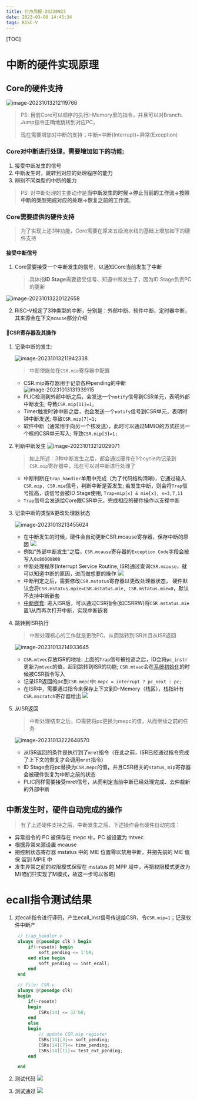 ```yaml
---
title: 付杰周报-20230923
date: 2023-03-08 14:45:34
tags: RISC-V
---
```


[TOC]

# 中断的硬件实现原理

## Core的硬件支持

![image-20231013212119766](https://s2.loli.net/2023/10/13/O3tbTVYWXhvn1dy.png)

> PS: 目前Core可以顺序的执行I-Memory里的指令，并且可以对Branch、Jump指令正确地跳转到对应PC，
>
> 现在需要增加对中断的支持；中断=中断(Interrupt)+异常(Exception)

### Core对中断进行处理，需要增加如下的功能:

1. 接受中断发生的信号
2. 中断发生时，跳转到对应的处理程序的能力
3. 辨别不同类型的中断的能力

> PS: 对中断处理的主要动作是**当中断发生的时候->停止当前的工作流->按照中断的类型完成对应的处理->恢复之前的工作流**。

### Core需要提供的硬件支持

> 为了实现上述3种功能，Core需要在原来五级流水线的基础上增加如下的硬件支持

#### 接受中断信号

1. Core需要接受一个中断发生的信号，以通知Core当前发生了中断

   > 具体指**ID Stage**需要接受信号、知道中断发生了，因为ID Stage负责PC的更新

![image-20231013220122658](https://s2.loli.net/2023/10/13/wivUfa6KOAXTej2.png)

2. RISC-V规定了3种类型的中断，分别是：外部中断、软件中断、定时器中断，其来源会在下文`mcause`部分介绍

#### 🌟CSR寄存器及其操作

1. 记录中断的发生:

   ![image-20231013211942338](https://s2.loli.net/2023/10/13/PmEjCzUnF93lo1c.png)

   > 中断使能位在`CSR.mie`寄存器中配置

   - CSR.mip寄存器用于记录各种pending的中断
     ![image-20231013131939115](https://s2.loli.net/2023/10/13/HPoTsMuENjwJQbV.png)
   - PLIC检测到外部中断之后，会发送一个`notify`信号到CSR单元，表明外部中断发生; 导致`CSR.mip[11]=1;`
   - Timer触发时钟中断之后，也会发送一个`notify`信号到CSR单元，表明时钟中断发送; 导致`CSR.mip[7]=1;`
   - 软件中断（通常用于向另一个核发送），此时可以通过MMIO的方式往另一个核的CSR单元写入; 导致`CSR.mip[3]=1;`

2. 判断中断发生
   ![image-20231013212029071](https://s2.loli.net/2023/10/13/5iTmZIa8ESzwrR1.png)

   > 如上所述：3种中断发生之后，都会通过硬件在1个cycle内记录到`CSR.mip`寄存器中，现在可以对中断进行处理了

   - 中断判断在`trap_handler`单用中完成（为了代码结构清晰)，它通过输入`CSR.mip, CSR.mie`信号，判断中断是否发生;
     若发生中断，则会将`Trap`信号拉高，该信号会被ID Stage使用, `Trap=mip[x] & mie[x], x=3,7,11`
   - `Trap`信号会发送给Core跟CSR单元，完成相应的硬件操作以支撑中断

3. 记录中断的类型&更改处理器状态

   ![image-20231013213455624](https://s2.loli.net/2023/10/13/WOxugf3lM5KEwty.png)

   - 在中断发生的时候，硬件会自动更新CSR.mcause寄存器，保存中断的原因
     ![](https://img2023.cnblogs.com/blog/1653979/202307/1653979-20230712210012313-359133103.png)
   - 例如“外部中断发生”之后，`CSR.mcause`寄存器的`Exception Code`字段会被写入`0x80000800`
   - 中断处理程序(Interrupt Service Routine, ISR)通过查询`CSR.mcause`，就可以知道中断的原因，进而做想要的操作
     ![](https://s2.loli.net/2023/10/13/uN9Spx3VnsyX5Oc.png)
   - 中断判定之后，需要修改`CSR.mstatus`寄存器以更改处理器状态，
     硬件默认会将`CSR.mstatus.mpie=CSR.mstatus.mie, CSR.mstatus.mie=0`，默认不支持中断嵌套
   - <u>中断嵌套</u>: 进入ISR后，可以通过CSR指令(如CSRRW)将`CSR.mstatus.mie`置1从而再次打开中断，实现中断嵌套

4. 跳转到ISR执行

   > 中断处理核心的工作就是更改PC，从而跳转到ISR并且从ISR返回

   ![image-20231013214933645](https://s2.loli.net/2023/10/13/SJgC6qd7husZ1BL.png)

   - `CSR.mtvec`存放ISR的地址: 上面的`Trap`信号被拉高之后，ID会将`pc_instr`更新为`mtvec`的值，起到跳转到ISR的功能;
     `CSR.mtvec`会在<u>系统初始化</u>的时候被CSR指令写入
   - 记录ISR返回的pc到`CSR.mepc`中: `mepc = interrupt ? pc_next : pc;`
   - 在ISR中，需要通过指令来保存上下文到D-Memory（栈区），栈指针有`CSR.mscratch`寄存器给出
     ![](https://s2.loli.net/2023/10/13/JQqOlPz9WfN4GBU.png)

5. 从ISR返回

   > 中断处理结束之后，ID需要将pc更换为mepc的值，从而继续之前的任务

   ![image-20231013222648570](https://s2.loli.net/2023/10/13/cwpuMHThDAoKYU7.png)

   - 从ISR返回的条件是执行到了`mret`指令（在此之前，ISR已经通过指令完成了上下文的恢复才会调用`mret`指令）
   - ID Stage会将pc替换为`CSR.mepc`的值，并且CSR相关的`status`, `mip`寄存器会被硬件恢复为中断之前的状态
   - PLIC同样需要接受mret信号，从而判定当前中断已经处理完成、去仲裁新的外部中断

## 中断发生时，硬件自动完成的操作

> 有了上述硬件支持之后，中断发生之后，下述操作会有硬件自动完成：

- 异常指令的 PC 被保存在 mepc 中，PC 被设置为 mtvec
- 根据异常来源设置 mcause
- 把控制状态寄存器 mstatus 中的 MIE 位置零以禁用中断，并把先前的 MIE 值保 留到 MPIE 中
- 发生异常之前的权限模式保留在 mstatus 的 MPP 域中，再把权限模式更改为 M(咱们只实现了M模式，故这一步可以省略)

# ecall指令测试结果

1. 对ecall指令进行译码，产生ecall_inst信号传送给CSR，令`CSR.mip=1`；记录软件中断产

   ```verilog
    // trap_handler.v
    always @(posedge clk ) begin
        if(~resetn) begin
            soft_pending <= 1'b0;
        end else begin
            soft_pending <= inst_ecall;
        end
    end

    // file: CSR.v
    always @(posedge clk)
    begin
        if(~resetn)
        begin
            CSRs[14] <= 32'b0;
        end
        else
        begin
            // update CSR.mip register
            CSRs[14][3]<= soft_pending;
            CSRs[14][7]<= time_pending;
            CSRs[14][11]<= test_ext_pending;
        end

    end
   ```

2. 测试代码
   ![](https://s2.loli.net/2023/10/14/zjdlVZNM7KQrUF3.png)
3. 测试通过
   ![](https://s2.loli.net/2023/10/14/Bo1tWMh6gpLNidb.png)

